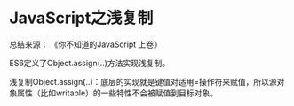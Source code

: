 # JavaScript之浅复制

总结来源： 《你不知道的JavaScript 上卷》

ES6定义了Object.assign(..)方法实现浅复制。

浅复制Object.assign(..)：底层的实现就是键值对适用=操作符来赋值，所以源对象属性（比如writable）的一些特性不会被赋值到目标对象。
